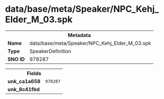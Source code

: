 <h1>data/base/meta/Speaker/NPC_Kehj_Elder_M_03.spk</h1><table><tr><th colspan="100%">Metadata</th></tr><tr><td><b>Name</b></td><td>data/base/meta/Speaker/NPC_Kehj_Elder_M_03.spk</td></tr><tr><td><b>Type</b></td><td>SpeakerDefinition</td></tr><tr><td><b>SNO ID</b></td><td>978287</td></tr></table>

<table><tr><th colspan="100%">Fields</th></tr><tr><td><b>unk_ca1a658</b></td><td><code>978287</code></td></tr><tr><td><b>unk_8c41fbd</b></td><td></td></tr></table>

